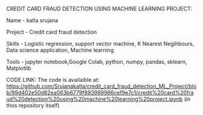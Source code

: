 CREDIT CARD FRAUD DETECTION USING MACHINE LEARNING PROJECT:

Name - katla srujana

Project - Credit card fraud detection

Skills - Logistic regression, support vector machine, K Nearest Negihbours, Data science application, Machine learning

Tools - jupyter notebook,Google Colab, python, numpy, pandas, sklearn, Matplotlib


CODE LINK:
The code is availaible at: https://github.com/Srujanakatla/credit_card_fraud_detection_ML_Project/blob/99d402e50d82ea063b6779f893989966cef9e7c1/credit%20card%20fraud%20detection%20using%20machine%20learning%20project.ipynb
(in thos repository itself)

